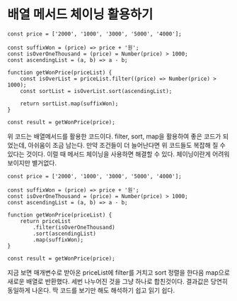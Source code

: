 # 배열 메서드 체이닝 활용하기

```
const price = ['2000', '1000', '3000', '5000', '4000'];

const suffixWon = (price) => price + '원';
const isOverOneThousand = (price) = Number(price) > 1000;
const ascendingList = (a, b) => a - b;

function getWonPrice(priceList) {
    const isOverList = priceList.filter((price) => Number(price) > 1000);
    const sortList = isOverList.sort(ascendingList);

    return sortList.map(suffixWon);
}

const result = getWonPrice(price);
```

위 코드는 배열메서드를 활용한 코드이다. filter, sort, map을 활용하여 좋은 코드가 되었는데, 아쉬움이 조금 남는다. 만약 조건들이 더 늘어난다면 위 코드들도 복잡해 질 수 있다는 것이다. 이럴 때 메서드 체이닝을 사용하면 해결할 수 있다. 체이닝이란게 어려워 보이지만 별거없다.

```
const price = ['2000', '1000', '3000', '5000', '4000'];

const suffixWon = (price) => price + '원';
const isOverOneThousand = (price) = Number(price) > 1000;
const ascendingList = (a, b) => a - b;

function getWonPrice(priceList) {
    return priceList
        .filter(isOverOneThousand)
        .sort(ascendingList)
        .map(suffixWon);
}

const result = getWonPrice(price);
```

지금 보면 매개변수로 받아온 priceList에 filter를 거치고 sort 정렬을 한다음 map으로 새로운 배열로 반환했다. 세번 나누어진 것을 그냥 하나로 합친것이다. 결과값은 당연히 동일하게 나온다. 딱 코드를 보기만 해도 해석하기 쉽고 읽기 쉽다.
